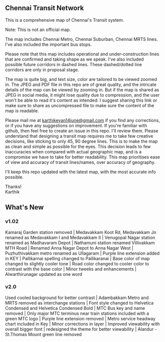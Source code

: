 ## Chennai Transit Network
This is a comprehensive map of Chennai's Transit system.

Note: This is not an official map.

The map includes Chennai Metro, Chennai Suburban, Chennai MRTS lines. I've also included the important bus stops.

Please note that this map includes operational and under-construction lines that are confirmed and taking shape as we speak. I've also included possible future corridors in dashed lines. These dashed/dotted line corridors are only in proposal stage.

The map is quite big, and text size, color are tailored to be viewed zoomed in. The JPEG and PDF file in this repo are of great quality, and the intricate details of the map can be viewed by zooming in. But if the map is shared as JPEG in social media, it might lose quality due to compression, and the user won't be able to read it's content as intended. I suggest sharing this link or make sure to share as uncompressed file to make sure the content of the map is readable.

Please mail me at karthikeyan14june@gmail.com if you find any corrections, or if you have any suggestions on improvement. If you're familiar with github, then feel free to create an issue in this repo. I'll review them. Please understand that designing a transit map requires me to take few creative decisions, like sticking to only 45, 90 degree lines. This is to make the map as clean and simple as possible for the eyes. This decision leads to few inaccuracies when compared with actual geographic map, and is a compromise we have to take for better readability. This map prioritises ease of view and accuracy of transit lines/names, over accuracy of geography.

I'll keep this repo updated with the latest map, with the most accurate info possible.

Thanks!<br>
Karthik

## What's New
### v1.02

Kamaraj Garden station removed | Medavakkam Koot Rd, Medavakkam Jn renamed as Medavakkam I and Medavakkam II | Venugopal Nagar station renamed as Madhavaram Depot | Nathamuni station renamed Villivakkam MTH Road | Renamed Anna Nagar Depot to Anna Nagar West | Puzhuthivakkam metro renamed as Ullagaram | Purple line extension added in KEY | Pallikarnai spelling changed to Pallikaranai | Base color of map changed to slightly cooler tone | Road color changed to cooler color to contrast with the base color | Minor tweeks and enhancements | Alwarthirunagar updated as one word

### v2.0

Used cooled background for better contrast | Adambakkam Metro and MRTS removed as interchange stations | Font style changed to Helvetica Condensed and Helvetica Condensed Bold | MTC Bus key and name removed | Only major MTC terminus near train stations included with a green MTC logo | Purple line extension removed | Metro service headway chart included in Key | Minor corrections in layer | Improved viewability with overall bigger font | redesigned the theme for better viewability | Alandur - St.Thomas Mount green line removed

